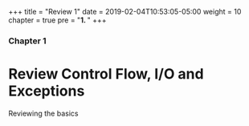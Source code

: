 +++
title = "Review 1"
date = 2019-02-04T10:53:05-05:00
weight = 10
chapter = true
pre = "<b>1. </b>"
+++

### Chapter 1

# Review Control Flow, I/O and Exceptions

Reviewing the basics
